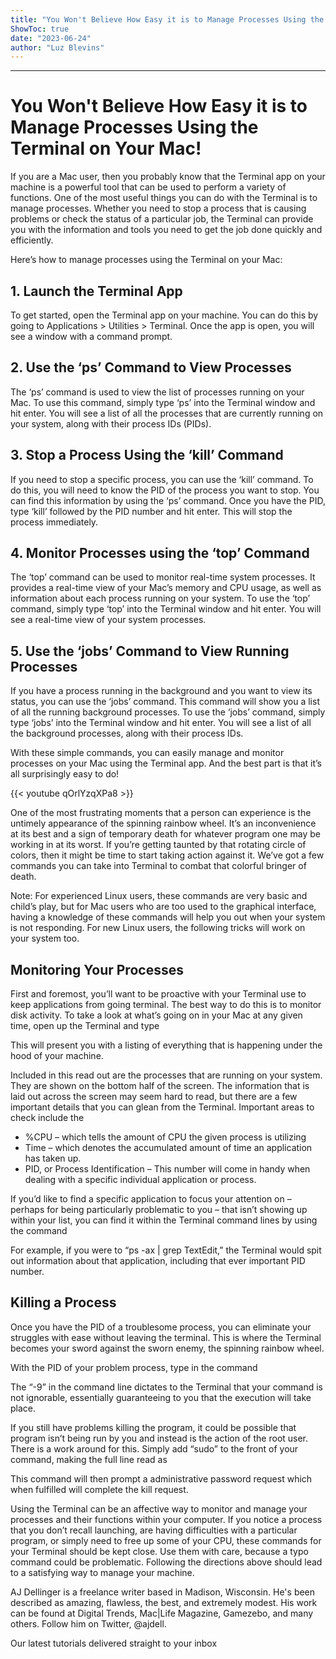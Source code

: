```yaml
---
title: "You Won't Believe How Easy it is to Manage Processes Using the Terminal on Your Mac!"
ShowToc: true 
date: "2023-06-24"
author: "Luz Blevins"
---
```

*****
# You Won't Believe How Easy it is to Manage Processes Using the Terminal on Your Mac!

If you are a Mac user, then you probably know that the Terminal app on your machine is a powerful tool that can be used to perform a variety of functions. One of the most useful things you can do with the Terminal is to manage processes. Whether you need to stop a process that is causing problems or check the status of a particular job, the Terminal can provide you with the information and tools you need to get the job done quickly and efficiently.

Here’s how to manage processes using the Terminal on your Mac:

## 1. Launch the Terminal App

To get started, open the Terminal app on your machine. You can do this by going to Applications > Utilities > Terminal. Once the app is open, you will see a window with a command prompt.

## 2. Use the ‘ps’ Command to View Processes

The ‘ps’ command is used to view the list of processes running on your Mac. To use this command, simply type ‘ps’ into the Terminal window and hit enter. You will see a list of all the processes that are currently running on your system, along with their process IDs (PIDs).

## 3. Stop a Process Using the ‘kill’ Command

If you need to stop a specific process, you can use the ‘kill’ command. To do this, you will need to know the PID of the process you want to stop. You can find this information by using the ‘ps’ command. Once you have the PID, type ‘kill’ followed by the PID number and hit enter. This will stop the process immediately.

## 4. Monitor Processes using the ‘top’ Command

The ‘top’ command can be used to monitor real-time system processes. It provides a real-time view of your Mac’s memory and CPU usage, as well as information about each process running on your system. To use the ‘top’ command, simply type ‘top’ into the Terminal window and hit enter. You will see a real-time view of your system processes.

## 5. Use the ‘jobs’ Command to View Running Processes

If you have a process running in the background and you want to view its status, you can use the ‘jobs’ command. This command will show you a list of all the running background processes. To use the ‘jobs’ command, simply type ‘jobs’ into the Terminal window and hit enter. You will see a list of all the background processes, along with their process IDs.

With these simple commands, you can easily manage and monitor processes on your Mac using the Terminal app. And the best part is that it’s all surprisingly easy to do!

{{< youtube qOrlYzqXPa8 >}} 



One of the most frustrating moments that a person can experience is the untimely appearance of the spinning rainbow wheel. It’s an inconvenience at its best and a sign of temporary death for whatever program one may be working in at its worst. If you’re getting taunted by that rotating circle of colors, then it might be time to start taking action against it. We’ve got a few commands you can take into Terminal to combat that colorful bringer of death.

Note: For experienced Linux users, these commands are very basic and child’s play, but for Mac users who are too used to the graphical interface, having a knowledge of these commands will help you out when your system is not responding. For new Linux users, the following tricks will work on your system too.
 
## Monitoring Your Processes
 
First and foremost, you’ll want to be proactive with your Terminal use to keep applications from going terminal. The best way to do this is to monitor disk activity. To take a look at what’s going on in your Mac at any given time, open up the Terminal and type 
 
 This will present you with a listing of everything that is happening under the hood of your machine.
 

 
Included in this read out are the processes that are running on your system. They are shown on the bottom half of the screen. The information that is laid out across the screen may seem hard to read, but there are a few important details that you can glean from the Terminal. Important areas to check include the 
 
- %CPU – which tells the amount of CPU the given process is utilizing
 - Time – which denotes the accumulated amount of time an application has taken up.
 - PID, or Process Identification – This number will come in handy when dealing with a specific individual application or process.

 
If you’d like to find a specific application to focus your attention on – perhaps for being particularly problematic to you – that isn’t showing up within your list, you can find it within the Terminal command lines by using the command 
 
For example, if you were to “ps -ax | grep TextEdit,” the Terminal would spit out information about that application, including that ever important PID number.
 
## Killing a Process
 
Once you have the PID of a troublesome process, you can eliminate your struggles with ease without leaving the terminal. This is where the Terminal becomes your sword against the sworn enemy, the spinning rainbow wheel.
 
With the PID of your problem process, type in the command 
 
The “-9” in the command line dictates to the Terminal that your command is not ignorable, essentially guaranteeing to you that the execution will take place.
 
If you still have problems killing the program, it could be possible that program isn’t being run by you and instead is the action of the root user. There is a work around for this. Simply add “sudo” to the front of your command, making the full line read as 
 
This command will then prompt a administrative password request which when fulfilled will complete the kill request.
 
Using the Terminal can be an affective way to monitor and manage your processes and their functions within your computer. If you notice a process that you don’t recall launching, are having difficulties with a particular program, or simply need to free up some of your CPU, these commands for your Terminal should be kept close. Use them with care, because a typo command could be problematic. Following the directions above should lead to a satisfying way to manage your machine.
 
AJ Dellinger is a freelance writer based in Madison, Wisconsin. He's been described as amazing, flawless, the best, and extremely modest. His work can be found at Digital Trends, Mac|Life Magazine, Gamezebo, and many others. Follow him on Twitter, @ajdell.
 
Our latest tutorials delivered straight to your inbox




